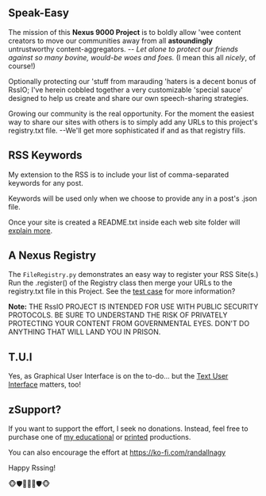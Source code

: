 ## Speak-Easy
The mission of this **Nexus 9000 Project** is to boldly allow 'wee content creators to move our communities away from all **astoundingly** untrustworthy content-aggregators. *-- Let alone to protect our friends against so many bovine, would-be woes and foes.* (I mean this all *nicely*, of course!)

Optionally protecting our 'stuff from marauding 'haters is a decent bonus of RssIO; I've herein cobbled together a very customizable 'special sauce' designed to help us create and share our own speech-sharing strategies. 

Growing our community is the real opportunity. For the moment the easiest way to share our sites with others is to simply add any URLs to this project's registry.txt file. --We'll get more sophisticated if and as that registry fills.

## RSS Keywords
My extension to the RSS is to include your list of comma-separated keywords for any post. 

Keywords will be used only when we choose to provide any in a post's .json file. 

Once your site is created a README.txt inside each web site folder will [explain more](https://github.com/soft9000/RssIO/blob/16e0586cf509f1a0e47e5ea4aa1d070cad305010/nexus9000/Nexus.py#L18).

## A Nexus Registry
The `FileRegistry.py` demonstrates an easy way to register your RSS Site(s.) Run the .register() of the Registry class then merge your
URLs to the registry.txt file in this Project. See the [test case](https://github.com/soft9000/RssIO/blob/16e0586cf509f1a0e47e5ea4aa1d070cad305010/nexus9000/RssRegistry.py#L68) for more information?

**Note:** THE RssIO PROJECT IS INTENDED FOR USE WITH PUBLIC SECURITY PROTOCOLS. BE SURE TO UNDERSTAND THE RISK OF PRIVATELY PROTECTING YOUR CONTENT FROM GOVERNMENTAL EYES. DON'T DO ANYTHING THAT WILL LAND YOU IN PRISON.

## T.U.I
Yes, as Graphical User Interface is on the to-do... but the [Text User Interface](https://github.com/soft9000/RssIO/blob/main/nexus9000/rss9000.py) matters, too!

## zSupport?
If you want to support the effort, I seek no donations. Instead, feel free to purchase one of [my educational](https://www.udemy.com/user/randallnagy2/) or [printed](https://www.amazon.com/Randall-Nagy/e/B08ZJLH1VN?ref=sr_ntt_srch_lnk_1&qid=1660050704&sr=8-1) productions.

You can also encourage the effort at https://ko-fi.com/randallnagy

Happy Rssing!

🐵🛡️🙊🙈🙉🛡️🐵
